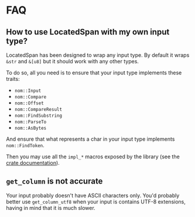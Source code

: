 # FAQ

## How to use LocatedSpan with my own input type?

LocatedSpan has been designed to wrap any input type. By default it wraps `&str` and `&[u8]` but it should work with any other types.

To do so, all you need is to ensure that your input type implements these traits:
 - `nom::Input`
 - `nom::Compare`
 - `nom::Offset`
 - `nom::CompareResult`
 - `nom::FindSubstring`
 - `nom::ParseTo`
 - `nom::AsBytes`

And ensure that what represents a char in your input type implements `nom::FindToken`.

Then you may use all the `impl_*` macros exposed by the library (see the [crate documentation](https://docs.rs/nom_locate/)).

## `get_column` is not accurate

Your input probably doesn't have ASCII characters only. You'd probably better use `get_column_utf8` when your input is contains UTF-8 extensions, having in mind that it is much slower.


